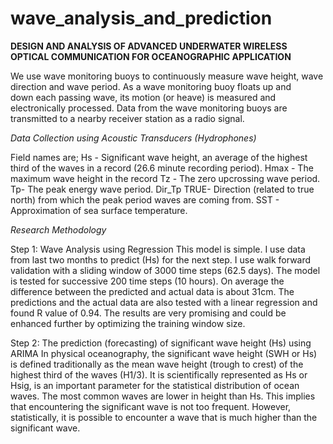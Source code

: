 # wave_analysis_and_prediction
**DESIGN AND ANALYSIS OF ADVANCED UNDERWATER WIRELESS OPTICAL COMMUNICATION FOR OCEANOGRAPHIC APPLICATION**

We use wave monitoring buoys to continuously measure wave height, wave direction and wave period.
As a wave monitoring buoy floats up and down each passing wave, its motion (or heave) is measured and electronically processed.
Data from the wave monitoring buoys are transmitted to a nearby receiver station as a radio signal.

*Data Collection using Acoustic Transducers (Hydrophones)*

Field names are;
Hs - Significant wave height, an average of the highest third of the waves in a record (26.6 minute recording period).
Hmax - The maximum wave height in the record
Tz - The zero upcrossing wave period.
Tp- The peak energy wave period.
Dir_Tp TRUE- Direction (related to true north) from which the peak period waves are coming from.
SST - Approximation of sea surface temperature.

*Research Methodology*

Step 1: Wave Analysis using Regression
	This model is simple. I use data from last two months to predict (Hs) for the next step. I use walk forward validation with a sliding window of 3000 time steps (62.5 days). The model is tested for successive 200 time steps (10 hours). On average the difference between the predicted and actual data is about 31cm. The predictions and the actual data are also tested with a linear regression and found R value of 0.94. The results are very promising and could be enhanced further by optimizing the training window size.

Step 2: The prediction (forecasting) of significant wave height (Hs) using ARIMA
	In physical oceanography, the significant wave height (SWH or Hs) is defined traditionally as the mean wave height (trough to crest) of the highest third of the waves (H1/3). It is scientifically represented as Hs or Hsig, is an important parameter for the statistical distribution of ocean waves. The most common waves are lower in height than Hs. This implies that encountering the significant wave is not too frequent. However, statistically, it is possible to encounter a wave that is much higher than the significant wave. 

